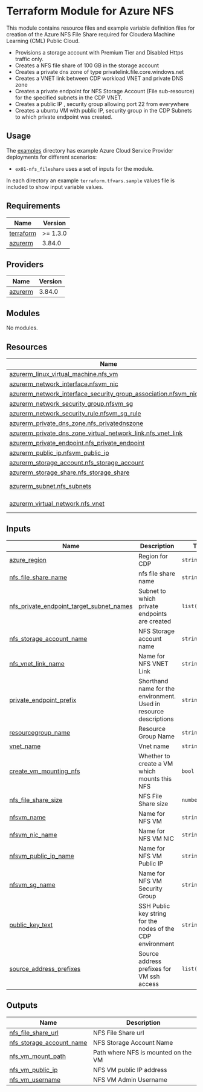 <!-- BEGIN_TF_DOCS -->
# Terraform Module for Azure NFS

This module contains resource files and example variable definition files for creation of the Azure NFS File Share required for Cloudera Machine Learning (CML) Public Cloud.

* Provisions a storage account with Premium Tier and Disabled Https traffic only.
* Creates a NFS file share of 100 GB in the storage account
* Creates a private dns zone of type privatelink.file.core.windows.net
* Creates a VNET link between CDP workload VNET and private DNS zone
* Creates a private endpoint for NFS Storage Account (File sub-resource) for the specified subnets in the CDP VNET.
* Creates a public IP , security group allowing port 22 from everywhere
* Creates a ubuntu VM with public IP, security group in the CDP Subnets to which private endpoint was created.

## Usage

The [examples](./examples) directory has example Azure Cloud Service Provider deployments for different scenarios:

* `ex01-nfs_fileshare` uses a set of inputs for the module.

In each directory an example `terraform.tfvars.sample` values file is included to show input variable values.

## Requirements

| Name | Version |
|------|---------|
| <a name="requirement_terraform"></a> [terraform](#requirement\_terraform) | >= 1.3.0 |
| <a name="requirement_azurerm"></a> [azurerm](#requirement\_azurerm) | 3.84.0 |

## Providers

| Name | Version |
|------|---------|
| <a name="provider_azurerm"></a> [azurerm](#provider\_azurerm) | 3.84.0 |

## Modules

No modules.

## Resources

| Name | Type |
|------|------|
| [azurerm_linux_virtual_machine.nfs_vm](https://registry.terraform.io/providers/hashicorp/azurerm/3.84.0/docs/resources/linux_virtual_machine) | resource |
| [azurerm_network_interface.nfsvm_nic](https://registry.terraform.io/providers/hashicorp/azurerm/3.84.0/docs/resources/network_interface) | resource |
| [azurerm_network_interface_security_group_association.nfsvm_nic_sg](https://registry.terraform.io/providers/hashicorp/azurerm/3.84.0/docs/resources/network_interface_security_group_association) | resource |
| [azurerm_network_security_group.nfsvm_sg](https://registry.terraform.io/providers/hashicorp/azurerm/3.84.0/docs/resources/network_security_group) | resource |
| [azurerm_network_security_rule.nfsvm_sg_rule](https://registry.terraform.io/providers/hashicorp/azurerm/3.84.0/docs/resources/network_security_rule) | resource |
| [azurerm_private_dns_zone.nfs_privatednszone](https://registry.terraform.io/providers/hashicorp/azurerm/3.84.0/docs/resources/private_dns_zone) | resource |
| [azurerm_private_dns_zone_virtual_network_link.nfs_vnet_link](https://registry.terraform.io/providers/hashicorp/azurerm/3.84.0/docs/resources/private_dns_zone_virtual_network_link) | resource |
| [azurerm_private_endpoint.nfs_private_endpoint](https://registry.terraform.io/providers/hashicorp/azurerm/3.84.0/docs/resources/private_endpoint) | resource |
| [azurerm_public_ip.nfsvm_public_ip](https://registry.terraform.io/providers/hashicorp/azurerm/3.84.0/docs/resources/public_ip) | resource |
| [azurerm_storage_account.nfs_storage_account](https://registry.terraform.io/providers/hashicorp/azurerm/3.84.0/docs/resources/storage_account) | resource |
| [azurerm_storage_share.nfs_storage_share](https://registry.terraform.io/providers/hashicorp/azurerm/3.84.0/docs/resources/storage_share) | resource |
| [azurerm_subnet.nfs_subnets](https://registry.terraform.io/providers/hashicorp/azurerm/3.84.0/docs/data-sources/subnet) | data source |
| [azurerm_virtual_network.nfs_vnet](https://registry.terraform.io/providers/hashicorp/azurerm/3.84.0/docs/data-sources/virtual_network) | data source |

## Inputs

| Name | Description | Type | Default | Required |
|------|-------------|------|---------|:--------:|
| <a name="input_azure_region"></a> [azure\_region](#input\_azure\_region) | Region for CDP | `string` | n/a | yes |
| <a name="input_nfs_file_share_name"></a> [nfs\_file\_share\_name](#input\_nfs\_file\_share\_name) | nfs file share name | `string` | n/a | yes |
| <a name="input_nfs_private_endpoint_target_subnet_names"></a> [nfs\_private\_endpoint\_target\_subnet\_names](#input\_nfs\_private\_endpoint\_target\_subnet\_names) | Subnet to which private endpoints are created | `list(string)` | n/a | yes |
| <a name="input_nfs_storage_account_name"></a> [nfs\_storage\_account\_name](#input\_nfs\_storage\_account\_name) | NFS Storage account name | `string` | n/a | yes |
| <a name="input_nfs_vnet_link_name"></a> [nfs\_vnet\_link\_name](#input\_nfs\_vnet\_link\_name) | Name for NFS VNET Link | `string` | n/a | yes |
| <a name="input_private_endpoint_prefix"></a> [private\_endpoint\_prefix](#input\_private\_endpoint\_prefix) | Shorthand name for the environment. Used in resource descriptions | `string` | n/a | yes |
| <a name="input_resourcegroup_name"></a> [resourcegroup\_name](#input\_resourcegroup\_name) | Resource Group Name | `string` | n/a | yes |
| <a name="input_vnet_name"></a> [vnet\_name](#input\_vnet\_name) | Vnet name | `string` | n/a | yes |
| <a name="input_create_vm_mounting_nfs"></a> [create\_vm\_mounting\_nfs](#input\_create\_vm\_mounting\_nfs) | Whether to create a VM which mounts this NFS | `bool` | `true` | no |
| <a name="input_nfs_file_share_size"></a> [nfs\_file\_share\_size](#input\_nfs\_file\_share\_size) | NFS File Share size | `number` | `100` | no |
| <a name="input_nfsvm_name"></a> [nfsvm\_name](#input\_nfsvm\_name) | Name for NFS VM | `string` | `null` | no |
| <a name="input_nfsvm_nic_name"></a> [nfsvm\_nic\_name](#input\_nfsvm\_nic\_name) | Name for NFS VM NIC | `string` | `null` | no |
| <a name="input_nfsvm_public_ip_name"></a> [nfsvm\_public\_ip\_name](#input\_nfsvm\_public\_ip\_name) | Name for NFS VM Public IP | `string` | `null` | no |
| <a name="input_nfsvm_sg_name"></a> [nfsvm\_sg\_name](#input\_nfsvm\_sg\_name) | Name for NFS VM Security Group | `string` | `null` | no |
| <a name="input_public_key_text"></a> [public\_key\_text](#input\_public\_key\_text) | SSH Public key string for the nodes of the CDP environment | `string` | `null` | no |
| <a name="input_source_address_prefixes"></a> [source\_address\_prefixes](#input\_source\_address\_prefixes) | Source address prefixes for VM ssh access | `list(string)` | `null` | no |

## Outputs

| Name | Description |
|------|-------------|
| <a name="output_nfs_file_share_url"></a> [nfs\_file\_share\_url](#output\_nfs\_file\_share\_url) | NFS File Share url |
| <a name="output_nfs_storage_account_name"></a> [nfs\_storage\_account\_name](#output\_nfs\_storage\_account\_name) | NFS Storage Account Name |
| <a name="output_nfs_vm_mount_path"></a> [nfs\_vm\_mount\_path](#output\_nfs\_vm\_mount\_path) | Path where NFS is mounted on the VM |
| <a name="output_nfs_vm_public_ip"></a> [nfs\_vm\_public\_ip](#output\_nfs\_vm\_public\_ip) | NFS VM public IP address |
| <a name="output_nfs_vm_username"></a> [nfs\_vm\_username](#output\_nfs\_vm\_username) | NFS VM Admin Username |
<!-- END_TF_DOCS -->